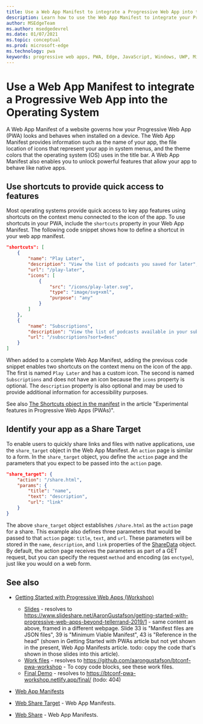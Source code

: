 ```yaml
---
title: Use a Web App Manifest to integrate a Progressive Web App into the Operating System
description: Learn how to use the Web App Manifest to integrate your Progressive Web App into your operating system.
author: MSEdgeTeam
ms.author: msedgedevrel
ms.date: 01/07/2021
ms.topic: conceptual
ms.prod: microsoft-edge
ms.technology: pwa
keywords: progressive web apps, PWA, Edge, JavaScript, Windows, UWP, Microsoft Store
---
```

# Use a Web App Manifest to integrate a Progressive Web App into the Operating System

<!-- todo: above the Shortcuts section, add basics/code, like in the workshop or MDN content overview of properties (want the barebones that are needed to get started).  The workshop walks through effects (slide 55 "A little color").  The workshop might be helpful to watch when writing, to explain the bits & pieces.  Walks through web app manifests & service workers. -->

<!-- todo: when these experimental features land in the manifest and so are no longer experimental, move the "URI Protocol Handling" & "URL Link Handling" sections from article [Experimental features in Progressive Web Apps (PWAs)](experimental-features/index.md) into the present article, but preserve the two headings there, move them to the bottom, with a link pointing to the moved sections in this article. -->

A Web App Manifest of a website governs how your Progressive Web App (PWA) looks and behaves when installed on a device.  The Web App Manifest provides information such as the name of your app, the file location of icons that represent your app in system menus, and the theme colors that the operating system (OS) uses in the title bar.  A Web App Manifest also enables you to unlock powerful features that allow your app to behave like native apps.


<!-- ====================================================================== -->
## Use shortcuts to provide quick access to features

Most operating systems provide quick access to key app features using shortcuts on the context menu connected to the icon of the app.  To use shortcuts in your PWA, include the `shortcuts` property in your Web App Manifest.  The following code snippet shows how to define a shortcut in your web app manifest.

```json
"shortcuts": [
    {
        "name": "Play Later",
        "description": "View the list of podcasts you saved for later",
        "url": "/play-later",
        "icons": [
            {
                "src": "/icons/play-later.svg",
                "type": "image/svg+xml",
                "purpose": "any"
            }
        ]
    },
    {
        "name": "Subscriptions",
        "description": "View the list of podcasts available in your subscription",
        "url": "/subscriptions?sort=desc"
    }
]
```

When added to a complete Web App Manifest, adding the previous code snippet enables two shortcuts on the context menu on the icon of the app.  The first is named `Play Later` and has a custom icon.  The second is named `Subscriptions` and does not have an icon because the `icons` property is optional.  The `description` property is also optional and may be used to provide additional information for accessibility purposes.

See also [The Shortcuts object in the manifest](experimental-features/index.md#the-shortcuts-object-in-the-manifest) in the article "Experimental features in Progressive Web Apps (PWAs)".


<!-- ====================================================================== -->
## Identify your app as a Share Target

To enable users to quickly share links and files with native applications, use the `share_target` object in the Web App Manifest.  An `action` page is similar to a form.  In the `share_target` object, you define the `action` page and the parameters that you expect to be passed into the `action` page.

```json
"share_target": {
    "action": "/share.html",
    "params": {
        "title": "name",
        "text": "description",
        "url": "link"
    }
}
```

The above `share_target` object establishes `/share.html` as the `action` page for a share.  This example also defines three parameters that would be passed to that `action` page: `title`, `text`, and `url`.  These parameters will be stored in the `name`, `description`, and `link` properties of the [ShareData][GitHubWicgWebShareDomSharedata] object.  By default, the action page receives the parameters as part of a GET request, but you can specify the request `method` and encoding (as `enctype`), just like you would on a web form.


<!-- ====================================================================== -->
## See also

*  [Getting Started with Progressive Web Apps (Workshop)](https://noti.st/aarongustafson/co3b5z/getting-started-with-progressive-web-apps-workshop)
   *  [Slides](https://aka.ms/btconf-pwa-slides) - resolves to https://www.slideshare.net/AaronGustafson/getting-started-with-progressive-web-apps-beyond-tellerrand-2019/1 - same content as above, framed in a different webpage.  Slide 33 is "Manifest files are JSON files", 39 is "Minimum Viable Manifest", 43 is "Reference in the head" (shown in Getting Started with PWAs article but not yet shown in the present, Web App Manifests article.  todo: copy the code that's shown in those slides into this article).
   *  [Work files](https://aka.ms/btconf-pwa-code) - resolves to https://github.com/aarongustafson/btconf-pwa-workshop - To copy code blocks, see these work files.
   *  [Final Demo](https://aka.ms/btconf-pwa-live) - resolves to https://btconf-pwa-workshop.netlify.app/final/ (todo: 404)

*  [Web App Manifests][MDNWebAppManifests]
*  [Web Share Target][GitHubWicgWebShareTarget] - Web App Manifests.
*  [Web Share][GithubW3cWebShare] - Web App Manifests.


<!-- ====================================================================== -->
<!-- links -->
<!-- external links -->
[MDNWebAppManifests]: https://developer.mozilla.org/docs/Web/Manifest "Web app manifests | MDN"

[GitHubWicgWebShareTarget]: https://wicg.github.io/web-share-target "Web Share Target API | WICG"
[GitHubWicgWebShareDomSharedata]: https://wicg.github.io/web-share#dom-sharedata "ShareData dictionary - Web Share API | WICG"

[GithubW3cWebShare]: https://w3c.github.io/web-share/ "Web Share API | WICG"
